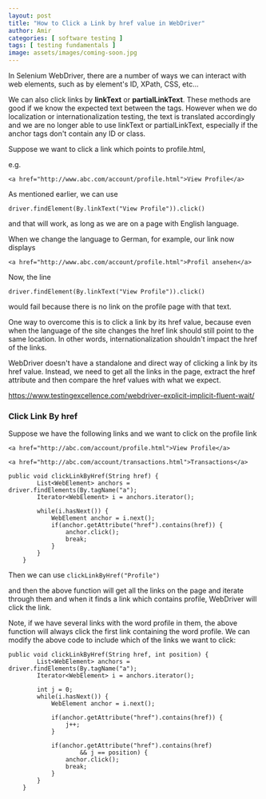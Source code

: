 ```yaml
---
layout: post
title: "How to Click a Link by href value in WebDriver"
author: Amir
categories: [ software testing ]
tags: [ testing fundamentals ]
image: assets/images/coming-soon.jpg
---
```


In Selenium WebDriver, there are a number of ways we can interact with web elements, such as by element's ID, XPath, CSS, etc...

We can also click links by **linkText** or **partialLinkText**. These methods are good if we know the expected text between the <a></a> tags. However when we do localization or internationalization testing, the text is translated accordingly and we are no longer able to use linkText or partialLinkText, especially if the anchor tags don't contain any ID or class.

Suppose we want to click a link which points to profile.html,

e.g.

    <a href="http://www.abc.com/account/profile.html">View Profile</a>

As mentioned earlier, we can use

    driver.findElement(By.linkText("View Profile")).click()

and that will work, as long as we are on a page with English language.

When we change the language to German, for example, our link now displays

    <a href="http://www.abc.com/account/profile.html">Profil ansehen</a>

Now, the line

    driver.findElement(By.linkText("View Profile")).click()

would fail because there is no link on the profile page with that text.

One way to overcome this is to click a link by its href value, because even when the language of the site changes the href link should still point to the same location. In other words, internationalization shouldn't impact the href of the links.

WebDriver doesn't have a standalone and direct way of clicking a link by its href value. Instead, we need to get all the links in the page, extract the href attribute and then compare the href values with what we expect.

https://www.testingexcellence.com/webdriver-explicit-implicit-fluent-wait/

### **Click Link By href**

Suppose we have the following links and we want to click on the profile link

    <a href="http://abc.com/account/profile.html">View Profile</a>

    <a href="http://abc.com/account/transactions.html">Transactions</a>

    public void clickLinkByHref(String href) {
            List<WebElement> anchors = driver.findElements(By.tagName("a");
            Iterator<WebElement> i = anchors.iterator();

            while(i.hasNext()) {
                WebElement anchor = i.next();
                if(anchor.getAttribute("href").contains(href)) {
                    anchor.click();
                    break;
                }
            }
        }

Then we can use `clickLinkByHref("Profile")`

and then the above function will get all the links on the page and iterate through them and when it finds a link which contains profile, WebDriver will click the link.

Note, if we have several links with the word profile in them, the above function will always click the first link containing the word profile. We can modify the above code to include which of the links we want to click:

    public void clickLinkByHref(String href, int position) {
            List<WebElement> anchors = driver.findElements(By.tagName("a");
            Iterator<WebElement> i = anchors.iterator();

            int j = 0;
            while(i.hasNext()) {
                WebElement anchor = i.next();

                if(anchor.getAttribute("href").contains(href)) {
                    j++;
                }

                if(anchor.getAttribute("href").contains(href)
                        && j == position) {
                    anchor.click();
                    break;
                }
            }
        }